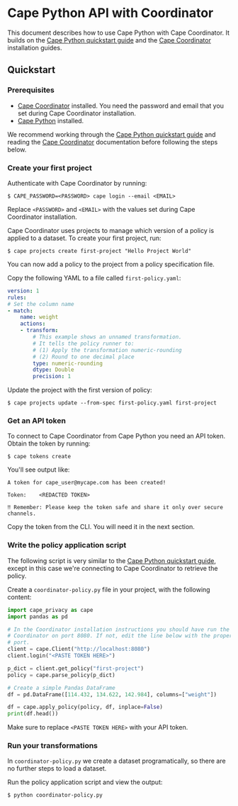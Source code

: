 # Cape Python API with Coordinator

This document describes how to use Cape Python with Cape Coordinator. It builds on the [Cape Python quickstart guide](/libraries/cape-python/quickstart/) and the [Cape Coordinator](/cape-core/coordinator/) installation guides.

## Quickstart

### Prerequisites

* [Cape Coordinator](/cape-core/coordinator/) installed. You need the password and email that you set during Cape Coordinator installation.
* [Cape Python](/libraries/cape-python/quickstart/#installation) installed.

We recommend working through the [Cape Python quickstart guide](/libraries/cape-python/quickstart/) and reading the [Cape Coordinator](/cape-core/coordinator/) documentation before following the steps below.

### Create your first project

Authenticate with Cape Coordinator by running:

```shell
$ CAPE_PASSWORD=<PASSWORD> cape login --email <EMAIL>
```

Replace `<PASSWORD>` and `<EMAIL>` with the values set during Cape Coordinator installation.

Cape Coordinator uses projects to manage which version of a policy is applied to a dataset. To create your first project, run:

```shell
$ cape projects create first-project "Hello Project World"
```

You can now add a policy to the project from a policy specification file.

Copy the following YAML to a file called `first-policy.yaml`:

```yaml
version: 1
rules:
# Set the column name
- match:
    name: weight
    actions:
    - transform:
        # This example shows an unnamed transformation.
        # It tells the policy runner to:
        # (1) Apply the transformation numeric-rounding
        # (2) Round to one decimal place
        type: numeric-rounding
        dtype: Double
        precision: 1
```

Update the project with the first version of policy:

```shell
$ cape projects update --from-spec first-policy.yaml first-project
```

### Get an API token

To connect to Cape Coordinator from Cape Python you need an API token. Obtain the token by running:

```shell
$ cape tokens create
```

You'll see output like:

```shell
A token for cape_user@mycape.com has been created!

Token:    <REDACTED TOKEN>

‼ Remember: Please keep the token safe and share it only over secure channels.
```

Copy the token from the CLI. You will need it in the next section.

### Write the policy application script

The following script is very similar to the [Cape Python quickstart guide](/libraries/cape-python/quickstart/), except in this
case we're connecting to Cape Coordinator to retrieve the policy.

Create a `coordinator-policy.py` file in your project, with the following content:

```python
import cape_privacy as cape
import pandas as pd

# In the Coordinator installation instructions you should have run the
# Coordinator on port 8080. If not, edit the line below with the proper
# port.
client = cape.Client("http://localhost:8080")
client.login("<PASTE TOKEN HERE>")

p_dict = client.get_policy("first-project")
policy = cape.parse_policy(p_dict)

# Create a simple Pandas DataFrame
df = pd.DataFrame([114.432, 134.622, 142.984], columns=["weight"])

df = cape.apply_policy(policy, df, inplace=False)
print(df.head())
```

Make sure to replace `<PASTE TOKEN HERE>` with your API token.

### Run your transformations

In `coordinator-policy.py` we create a dataset programatically, so there are no further steps to load a dataset.

Run the policy application script and view the output:

```bash
$ python coordinator-policy.py
```
